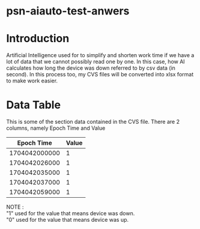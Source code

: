 # psn-aiauto-test-anwers

Introduction
=============

Artificial Intelligence used for to simplify and shorten work time if we have a lot of data that we cannot possibly read one by one. 
In this case, how AI calculates how long the device was down referred to by csv data (in second). 
In this process too, my CVS files will be converted into xlsx format to make work easier.

Data Table
===========

This is some of the section data contained in the CVS file. There are 2 columns, namely Epoch Time and Value

| Epoch Time    | Value       |
|---------------|------------ |
| 1704042000000 | 1           |
| 1704042026000 | 1           |
| 1704042035000 | 1           |
| 1704042037000 | 1           |
| 1704042059000 | 1           |

NOTE : <br>
"1" used for the value that means device was down. <br>
"0" used for the value that means device was up. <br>

